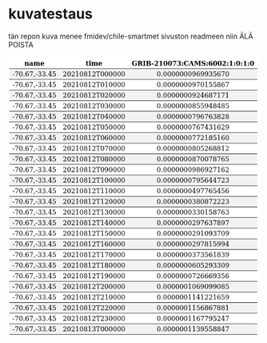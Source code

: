 # kuvatestaus
tän repon kuva menee fmidev/chile-smartmet sivuston readmeen niin ÄLÄ POISTA

<!--- This is an HTML comment in Markdown voiko olla kuinka
 pitkä tahansa ja jatkua sivulta toiselle -->

![alt text](https://github.com/annikanni/kuvatestaus/blob/main/Screenshot%202021-08-19%20at%2017-33-35%20Debug%20mode%20output.png)
